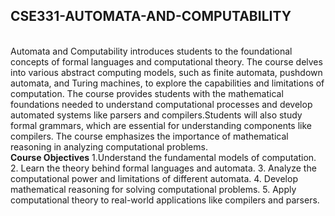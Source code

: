 ## **CSE331-AUTOMATA-AND-COMPUTABILITY**
<br>Automata and Computability introduces students to the foundational concepts of formal languages and computational theory. The course delves into various abstract computing models, such as finite automata, pushdown automata, and Turing machines, to explore the capabilities and limitations of computation. The course provides students with the mathematical foundations needed to understand computational processes and develop automated systems like parsers and compilers.Students will also study formal grammars, which are essential for understanding components like compilers. The course emphasizes the importance of mathematical reasoning in analyzing computational problems.</br>
__Course Objectives__
  1.Understand the fundamental models of computation.
	2.	Learn the theory behind formal languages and automata.
	3.	Analyze the computational power and limitations of different automata.
	4.	Develop mathematical reasoning for solving computational problems.
	5.	Apply computational theory to real-world applications like compilers and parsers.
